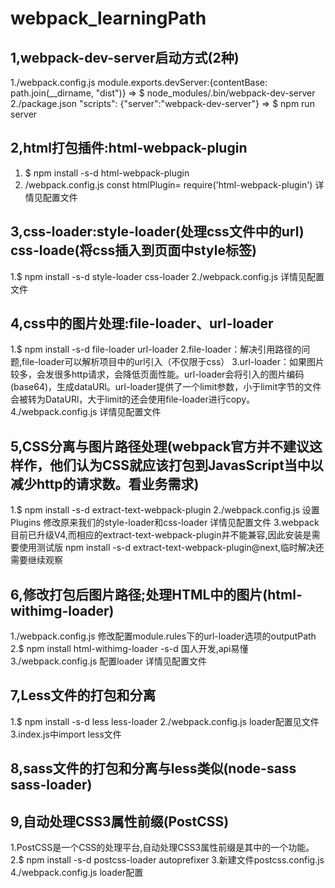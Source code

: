 # webpack_learningPath

## 1,webpack-dev-server启动方式(2种)

1./webpack.config.js  module.exports.devServer:{contentBase: path.join(__dirname, "dist")} => $ node_modules/.bin/webpack-dev-server
2./package.json  "scripts": {"server":"webpack-dev-server"} => $ npm run server

## 2,html打包插件:html-webpack-plugin

1. $ npm install -s-d html-webpack-plugin
2. /webpack.config.js  const htmlPlugin= require('html-webpack-plugin')  详情见配置文件

## 3,css-loader:style-loader(处理css文件中的url) css-loade(将css插入到页面中style标签)

1.$ npm install -s-d style-loader css-loader 
2./webpack.config.js  详情见配置文件

## 4,css中的图片处理:file-loader、url-loader

1.$ npm install -s-d file-loader url-loader
2.file-loader：解决引用路径的问题,file-loader可以解析项目中的url引入（不仅限于css）
3.url-loader：如果图片较多，会发很多http请求，会降低页面性能。url-loader会将引入的图片编码(base64)，生成dataURl。url-loader提供了一个limit参数，小于limit字节的文件会被转为DataURl，大于limit的还会使用file-loader进行copy。
4./webpack.config.js  详情见配置文件

## 5,CSS分离与图片路径处理(webpack官方并不建议这样作，他们认为CSS就应该打包到JavasScript当中以减少http的请求数。看业务需求)

1.$ npm install -s-d extract-text-webpack-plugin
2./webpack.config.js  设置Plugins  修改原来我们的style-loader和css-loader  详情见配置文件
3.webpack目前已升级V4,而相应的extract-text-webpack-plugin并不能兼容,因此安装是需要使用测试版 npm install -s-d extract-text-webpack-plugin@next,临时解决还需要继续观察

## 6,修改打包后图片路径;处理HTML中的图片(html-withimg-loader)

1./webpack.config.js 修改配置module.rules下的url-loader选项的outputPath
2.$ npm install html-withimg-loader -s-d 国人开发,api易懂
3./webpack.config.js 配置loader 详情见配置文件

## 7,Less文件的打包和分离

1.$ npm install -s-d less less-loader
2./webpack.config.js loader配置见文件
3.index.js中import less文件

## 8,sass文件的打包和分离与less类似(node-sass sass-loader)

## 9,自动处理CSS3属性前缀(PostCSS)

1.PostCSS是一个CSS的处理平台,自动处理CSS3属性前缀是其中的一个功能。
2.$ npm install -s-d postcss-loader autoprefixer
3.新建文件postcss.config.js
4./webpack.config.js loader配置







